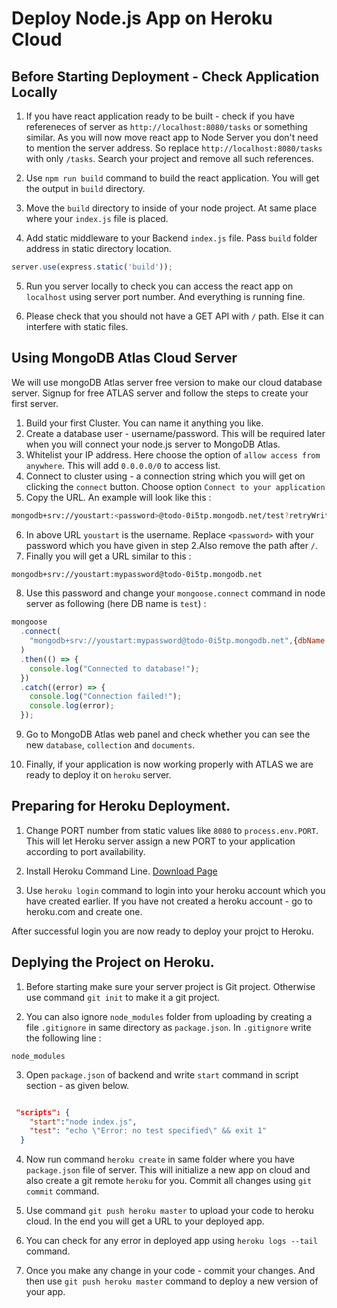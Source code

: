 # Deploy Node.js App on Heroku Cloud


## Before Starting Deployment - Check Application Locally


1. If you have react application ready to be built - check if you have refereneces of server as `http://localhost:8080/tasks` or something similar. As you will now move react app to Node Server you don't need to mention the server address. So replace `http://localhost:8080/tasks` with only `/tasks`. Search your project and remove all such references.

2. Use `npm run build` command to build the react application. You will get the output in `build` directory.

3. Move the `build` directory to inside of your node project. At same place where your `index.js` file is placed.

4. Add static middleware to your Backend `index.js` file. Pass `build` folder address in static directory location.

```js
server.use(express.static('build'));
```
5. Run you server locally to check you can access the react app on `localhost` using server port number. And everything is running fine.

6. Please check that you should not have a GET API with `/` path. Else it can interfere with static files.


## Using MongoDB Atlas Cloud Server

We will use mongoDB Atlas server free version to make our cloud database server. Signup for free ATLAS server and follow the steps to create your first server.

1. Build your first Cluster. You can name it anything you like.
2. Create a database user - username/password. This will be required later when you will connect your node.js server to MongoDB Atlas.
3. Whitelist your IP address. Here choose the option of `allow access from anywhere`. This  will add `0.0.0.0/0` to access list.
4. Connect to cluster using - a connection string which you will get on clicking the `connect` button. Choose option `Connect to your application`
5. Copy the URL. An example will look like this :

```bash
mongodb+srv://youstart:<password>@todo-0i5tp.mongodb.net/test?retryWrites=true&w=majority
```
6. In above URL `youstart` is the username. Replace `<password>` with your password which you have given in step 2.Also remove the path after `/`.
7. Finally you will get a URL similar to this :

```bash
mongodb+srv://youstart:mypassword@todo-0i5tp.mongodb.net
```
8. Use this password and change your `mongoose.connect` command in node server as following (here DB name is `test`) :

```js
mongoose
  .connect(
    "mongodb+srv://youstart:mypassword@todo-0i5tp.mongodb.net",{dbName:'test'} // Change test to name of your DB
  )
  .then(() => {
    console.log("Connected to database!");
  })
  .catch((error) => {
    console.log("Connection failed!");
    console.log(error);
  });

```  

9. Go to MongoDB Atlas web panel and check whether you can see the new `database`, `collection` and `documents`.

10. Finally, if your application is now working properly with ATLAS we are ready to deploy it on `heroku` server.




## Preparing for Heroku Deployment.

1. Change PORT number from static values like `8080` to `process.env.PORT`. This will let Heroku server assign a new PORT to your application according to port availability.

2. Install Heroku Command Line. [Download Page](https://devcenter.heroku.com/articles/getting-started-with-nodejs#set-up)

3. Use `heroku login` command to login into your heroku account which you have created earlier. If you have not created a heroku account - go to heroku.com and create one.

After successful login you are now ready to deploy your projct to Heroku.


## Deplying the Project on Heroku.

1. Before starting make sure your server project is Git project. Otherwise use command `git init` to make it a git project.

2. You can also ignore `node_modules` folder from uploading by creating a file `.gitignore` in same directory as `package.json`. In `.gitignore` write the following line :

```
node_modules

```

3. Open `package.json` of backend and write `start` command in script section - as given below.

```json

 "scripts": {
    "start":"node index.js",
    "test": "echo \"Error: no test specified\" && exit 1"
  }

```

4. Now run command `heroku create` in same folder where you have `package.json` file of server. This will initialize a new app on cloud and also create a git remote `heroku` for you. Commit all changes using `git commit` command.

5. Use command `git push heroku master` to upload your code to heroku cloud. In the end you will get a URL to your deployed app.
6. You can check for any error in deployed app using `heroku logs --tail` command.
7. Once you make any change in your code - commit your changes. And then use `git push heroku master` command to deploy a new version of your app.



